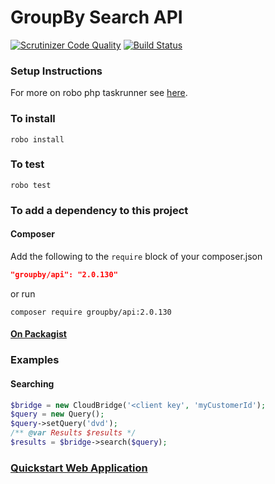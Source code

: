 GroupBy Search API
=======

[![Scrutinizer Code Quality](https://scrutinizer-ci.com/g/groupby/api-php/badges/quality-score.png?b=develop)](https://scrutinizer-ci.com/g/groupby/api-php/?branch=develop) [![Build Status](https://travis-ci.org/groupby/api-php.png)](https://travis-ci.org/groupby/api-php)

### Setup Instructions

For more on robo php taskrunner see [here](http://codegyre.github.io/Robo/).

### To install

    robo install
  
### To test

    robo test

### To add a dependency to this project

#### Composer
Add the following to the `require` block of your composer.json

```json
"groupby/api": "2.0.130"
```

or run

    composer require groupby/api:2.0.130

#### [On Packagist](https://packagist.org/packages/groupby/api)

### Examples

#### Searching

```php
$bridge = new CloudBridge('<client key', 'myCustomerId');
$query = new Query();
$query->setQuery('dvd');
/** @var Results $results */
$results = $bridge->search($query);
```

### [Quickstart Web Application](https://github.com/groupby/quickstart-php)
